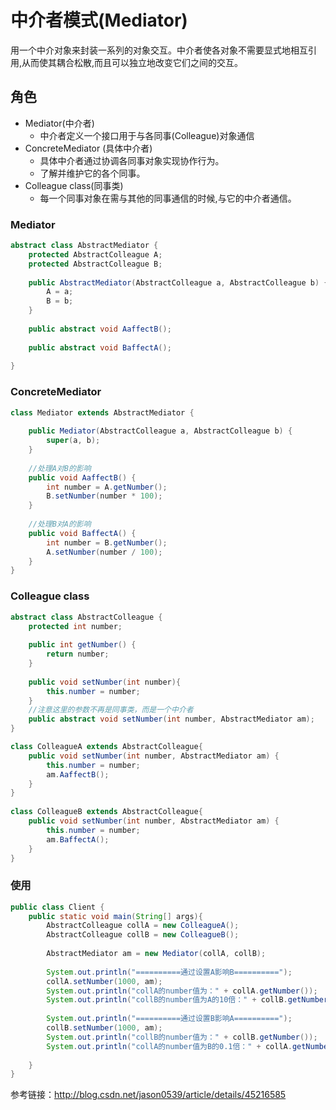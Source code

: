 # 中介者模式(Mediator)
用一个中介对象来封装一系列的对象交互。中介者使各对象不需要显式地相互引用,从而使其耦合松散,而且可以独立地改变它们之间的交互。

## 角色
* Mediator(中介者)
  * 中介者定义一个接口用于与各同事(Colleague)对象通信
* ConcreteMediator (具体中介者)
  * 具体中介者通过协调各同事对象实现协作行为。
  * 了解并维护它的各个同事。
* Colleague class(同事类)
  * 每一个同事对象在需与其他的同事通信的时候,与它的中介者通信。
  
### Mediator
```java
abstract class AbstractMediator {    
    protected AbstractColleague A;    
    protected AbstractColleague B;    
        
    public AbstractMediator(AbstractColleague a, AbstractColleague b) {    
        A = a;    
        B = b;    
    }    
    
    public abstract void AaffectB();    
        
    public abstract void BaffectA();    
    
}
```

### ConcreteMediator
```java
class Mediator extends AbstractMediator {    
    
    public Mediator(AbstractColleague a, AbstractColleague b) {    
        super(a, b);    
    }    
    
    //处理A对B的影响    
    public void AaffectB() {    
        int number = A.getNumber();    
        B.setNumber(number * 100);    
    }    
    
    //处理B对A的影响    
    public void BaffectA() {    
        int number = B.getNumber();    
        A.setNumber(number / 100);    
    }    
}  
```

### Colleague class
```java
abstract class AbstractColleague {    
    protected int number;    
    
    public int getNumber() {    
        return number;    
    }    
    
    public void setNumber(int number){    
        this.number = number;    
    }    
    //注意这里的参数不再是同事类，而是一个中介者    
    public abstract void setNumber(int number, AbstractMediator am);    
} 

class ColleagueA extends AbstractColleague{    
    public void setNumber(int number, AbstractMediator am) {    
        this.number = number;    
        am.AaffectB();    
    }    
}    
    
class ColleagueB extends AbstractColleague{    
    public void setNumber(int number, AbstractMediator am) {    
        this.number = number;    
        am.BaffectA();    
    }    
}  
```
### 使用
```java
public class Client {    
    public static void main(String[] args){    
        AbstractColleague collA = new ColleagueA();    
        AbstractColleague collB = new ColleagueB();    
            
        AbstractMediator am = new Mediator(collA, collB);    
            
        System.out.println("==========通过设置A影响B==========");    
        collA.setNumber(1000, am);    
        System.out.println("collA的number值为：" + collA.getNumber());    
        System.out.println("collB的number值为A的10倍：" + collB.getNumber());    
    
        System.out.println("==========通过设置B影响A==========");    
        collB.setNumber(1000, am);    
        System.out.println("collB的number值为：" + collB.getNumber());    
        System.out.println("collA的number值为B的0.1倍：" + collA.getNumber());    
            
    }    
}  
```
参考链接：http://blog.csdn.net/jason0539/article/details/45216585

